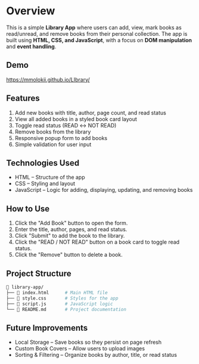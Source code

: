 # Overview
This is a simple **Library App** where users can add, view, mark books as read/unread, and remove books from their personal collection. The app is built using **HTML, CSS, and JavaScript**, with a focus on **DOM manipulation** and **event handling**.

## Demo
https://mmolokii.github.io/LIbrary/

## Features
1. Add new books with title, author, page count, and read status
2. View all added books in a styled book card layout
3. Toggle read status (READ ↔ NOT READ)
4. Remove books from the library
5. Responsive popup form to add books
6. Simple validation for user input

## Technologies Used
- HTML – Structure of the app
- CSS – Styling and layout
- JavaScript – Logic for adding, displaying, updating, and removing books

## How to Use
1. Click the "Add Book" button to open the form.
2. Enter the title, author, pages, and read status.
3. Click "Submit" to add the book to the library.
4. Click the "READ / NOT READ" button on a book card to toggle read status.
5. Click the "Remove" button to delete a book.

## Project Structure
```bash
📂 library-app/
├── 📄 index.html      # Main HTML file
├── 📄 style.css       # Styles for the app
├── 📄 script.js       # JavaScript logic
└── 📄 README.md       # Project documentation
```

## Future Improvements
- Local Storage – Save books so they persist on page refresh
- Custom Book Covers – Allow users to upload images
- Sorting & Filtering – Organize books by author, title, or read status
